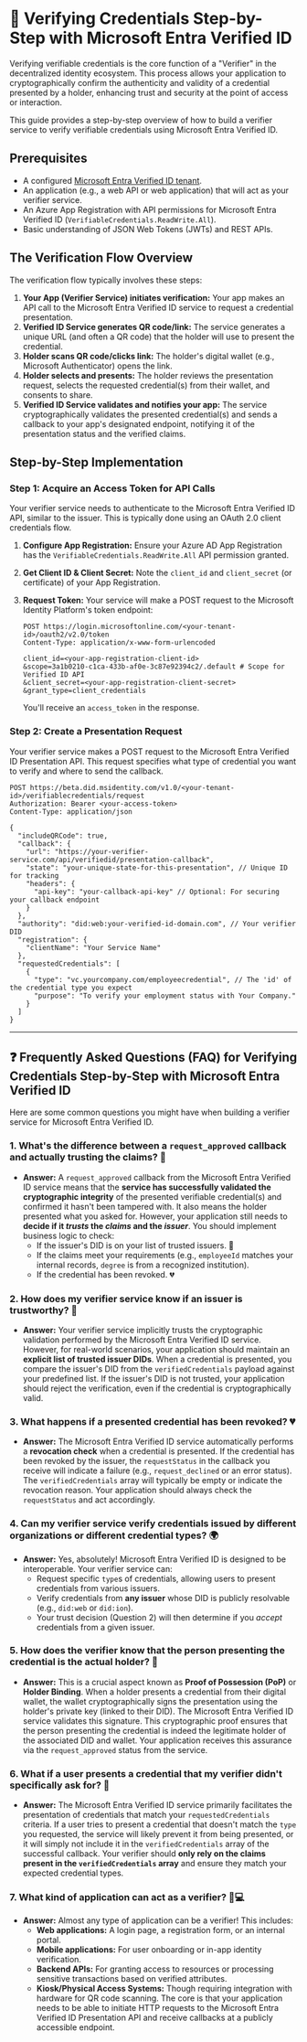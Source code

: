 # 🔐 Verifying Credentials Step-by-Step with Microsoft Entra Verified ID

Verifying verifiable credentials is the core function of a "Verifier" in the decentralized identity ecosystem. This process allows your application to cryptographically confirm the authenticity and validity of a credential presented by a holder, enhancing trust and security at the point of access or interaction.

This guide provides a step-by-step overview of how to build a verifier service to verify verifiable credentials using Microsoft Entra Verified ID.

## Prerequisites

* A configured [Microsoft Entra Verified ID tenant](setup-verified-id-tenant.md).
* An application (e.g., a web API or web application) that will act as your verifier service.
* An Azure App Registration with API permissions for Microsoft Entra Verified ID (`VerifiableCredentials.ReadWrite.All`).
* Basic understanding of JSON Web Tokens (JWTs) and REST APIs.

## The Verification Flow Overview

The verification flow typically involves these steps:

1.  **Your App (Verifier Service) initiates verification:** Your app makes an API call to the Microsoft Entra Verified ID service to request a credential presentation.
2.  **Verified ID Service generates QR code/link:** The service generates a unique URL (and often a QR code) that the holder will use to present the credential.
3.  **Holder scans QR code/clicks link:** The holder's digital wallet (e.g., Microsoft Authenticator) opens the link.
4.  **Holder selects and presents:** The holder reviews the presentation request, selects the requested credential(s) from their wallet, and consents to share.
5.  **Verified ID Service validates and notifies your app:** The service cryptographically validates the presented credential(s) and sends a callback to your app's designated endpoint, notifying it of the presentation status and the verified claims.

## Step-by-Step Implementation

### Step 1: Acquire an Access Token for API Calls

Your verifier service needs to authenticate to the Microsoft Entra Verified ID API, similar to the issuer. This is typically done using an OAuth 2.0 client credentials flow.

1.  **Configure App Registration:** Ensure your Azure AD App Registration has the `VerifiableCredentials.ReadWrite.All` API permission granted.
2.  **Get Client ID & Client Secret:** Note the `client_id` and `client_secret` (or certificate) of your App Registration.
3.  **Request Token:** Your service will make a POST request to the Microsoft Identity Platform's token endpoint:

    ```http
    POST https://login.microsoftonline.com/<your-tenant-id>/oauth2/v2.0/token
    Content-Type: application/x-www-form-urlencoded

    client_id=<your-app-registration-client-id>
    &scope=3a1b0210-c1ca-433b-af0e-3c87e92394c2/.default # Scope for Verified ID API
    &client_secret=<your-app-registration-client-secret>
    &grant_type=client_credentials
    ```

    You'll receive an `access_token` in the response.

### Step 2: Create a Presentation Request

Your verifier service makes a POST request to the Microsoft Entra Verified ID Presentation API. This request specifies what type of credential you want to verify and where to send the callback.

```http
POST https://beta.did.msidentity.com/v1.0/<your-tenant-id>/verifiablecredentials/request
Authorization: Bearer <your-access-token>
Content-Type: application/json

{
  "includeQRCode": true,
  "callback": {
    "url": "https://your-verifier-service.com/api/verifiedid/presentation-callback",
    "state": "your-unique-state-for-this-presentation", // Unique ID for tracking
    "headers": {
      "api-key": "your-callback-api-key" // Optional: For securing your callback endpoint
    }
  },
  "authority": "did:web:your-verified-id-domain.com", // Your verifier DID
  "registration": {
    "clientName": "Your Service Name"
  },
  "requestedCredentials": [
    {
      "type": "vc.yourcompany.com/employeecredential", // The 'id' of the credential type you expect
      "purpose": "To verify your employment status with Your Company."
    }
  ]
}
```

---

## ❓ Frequently Asked Questions (FAQ) for Verifying Credentials Step-by-Step with Microsoft Entra Verified ID

Here are some common questions you might have when building a verifier service for Microsoft Entra Verified ID.

### 1. What's the difference between a `request_approved` callback and actually trusting the claims? 🤔

* **Answer:** A `request_approved` callback from the Microsoft Entra Verified ID service means that the **service has successfully validated the cryptographic integrity** of the presented verifiable credential(s) and confirmed it hasn't been tampered with. It also means the holder presented what you asked for. However, your application still needs to **decide if it *trusts* the *claims* and the *issuer***. You should implement business logic to check:
    * If the issuer's DID is on your list of trusted issuers. 🤝
    * If the claims meet your requirements (e.g., `employeeId` matches your internal records, `degree` is from a recognized institution).
    * If the credential has been revoked. 💔

### 2. How does my verifier service know if an issuer is trustworthy? 🤝

* **Answer:** Your verifier service implicitly trusts the cryptographic validation performed by the Microsoft Entra Verified ID service. However, for real-world scenarios, your application should maintain an **explicit list of trusted issuer DIDs**. When a credential is presented, you compare the issuer's DID from the `verifiedCredentials` payload against your predefined list. If the issuer's DID is not trusted, your application should reject the verification, even if the credential is cryptographically valid.

### 3. What happens if a presented credential has been revoked? 💔

* **Answer:** The Microsoft Entra Verified ID service automatically performs a **revocation check** when a credential is presented. If the credential has been revoked by the issuer, the `requestStatus` in the callback you receive will indicate a failure (e.g., `request_declined` or an error status). The `verifiedCredentials` array will typically be empty or indicate the revocation reason. Your application should always check the `requestStatus` and act accordingly.

### 4. Can my verifier service verify credentials issued by different organizations or different credential types? 🌍

* **Answer:** Yes, absolutely! Microsoft Entra Verified ID is designed to be interoperable. Your verifier service can:
    * Request specific `type`s of credentials, allowing users to present credentials from various issuers.
    * Verify credentials from **any issuer** whose DID is publicly resolvable (e.g., `did:web` or `did:ion`).
    * Your trust decision (Question 2) will then determine if you *accept* credentials from a given issuer.

### 5. How does the verifier know that the person presenting the credential is the actual holder? 🤳

* **Answer:** This is a crucial aspect known as **Proof of Possession (PoP)** or **Holder Binding**. When a holder presents a credential from their digital wallet, the wallet cryptographically signs the presentation using the holder's private key (linked to their DID). The Microsoft Entra Verified ID service validates this signature. This cryptographic proof ensures that the person presenting the credential is indeed the legitimate holder of the associated DID and wallet. Your application receives this assurance via the `request_approved` status from the service.

### 6. What if a user presents a credential that my verifier didn't specifically ask for? 🤔

* **Answer:** The Microsoft Entra Verified ID service primarily facilitates the presentation of credentials that match your `requestedCredentials` criteria. If a user tries to present a credential that doesn't match the `type` you requested, the service will likely prevent it from being presented, or it will simply not include it in the `verifiedCredentials` array of the successful callback. Your verifier should **only rely on the claims present in the `verifiedCredentials` array** and ensure they match your expected credential types.

### 7. What kind of application can act as a verifier? 📱💻

* **Answer:** Almost any type of application can be a verifier! This includes:
    * **Web applications:** A login page, a registration form, or an internal portal.
    * **Mobile applications:** For user onboarding or in-app identity verification.
    * **Backend APIs:** For granting access to resources or processing sensitive transactions based on verified attributes.
    * **Kiosk/Physical Access Systems:** Though requiring integration with hardware for QR code scanning.
    The core is that your application needs to be able to initiate HTTP requests to the Microsoft Entra Verified ID Presentation API and receive callbacks at a publicly accessible endpoint.
